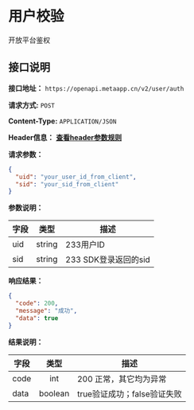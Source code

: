 # 用户校验

开放平台鉴权

## 接口说明

**接口地址：** `https://openapi.metaapp.cn/v2/user/auth`

**请求方式:** `POST`

**Content-Type:** `APPLICATION/JSON`

**Header信息：** **[查看header参数规则](./开放平台鉴权.md)**

**请求参数：**

```json
{
  "uid": "your_user_id_from_client", 
  "sid": "your_sid_from_client"
}
```

**参数说明：**

| 字段 | 类型 | 描述 |
| ------ | -------- | ------- |
| uid | string | 233用户ID | 
| sid | string | 233 SDK登录返回的sid |

**响应结果：**

```json
{
  "code": 200,  
  "message": "成功",
  "data": true  
}
```

**结果说明：**

| 字段 | 类型 | 描述 |
| ---- | :----: | ---- |
| code | int | 200 正常，其它均为异常 | 
| data | boolean | true验证成功；false验证失败 | 